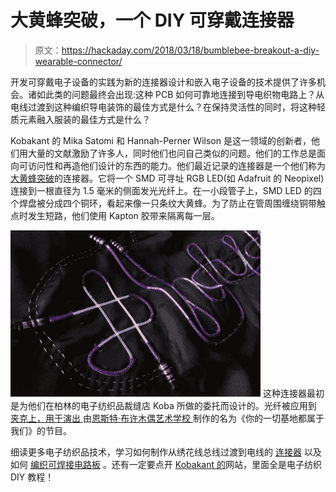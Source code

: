 # 大黄蜂突破，一个 DIY 可穿戴连接器

> 原文：<https://hackaday.com/2018/03/18/bumblebee-breakout-a-diy-wearable-connector/>

开发可穿戴电子设备的实践为新的连接器设计和嵌入电子设备的技术提供了许多机会。诸如此类的问题最终会出现:这种 PCB 如何可靠地连接到导电织物电路上？从电线过渡到这种编织导电装饰的最佳方式是什么？在保持灵活性的同时，将这种轻质元素融入服装的最佳方式是什么？

Kobakant 的 Mika Satomi 和 Hannah-Perner Wilson 是这一领域的创新者，他们用大量的文献激励了许多人，同时他们也问自己类似的问题。他们的工作总是面向可访问性和再造他们设计的东西的能力。他们最近记录的连接器是一个他们称为[大黄蜂突破](http://www.kobakant.at/DIY/?p=7166)的连接器。它将一个 SMD 可寻址 RGB LED(如 Adafruit 的 Neopixel)连接到一根直径为 1.5 毫米的侧面发光光纤上。在一小段管子上，SMD LED 的四个焊盘被分成四个铜环，看起来像一只条纹大黄蜂。为了防止在管周围缠绕铜带触点时发生短路，他们使用 Kapton 胶带来隔离每一层。

[![](img/6e33822ca48910dd4d726555bda79a36.png)](https://hackaday.com/wp-content/uploads/2018/03/bb_jacket_800.jpg) 这种连接器最初是为他们在柏林的电子纺织品裁缝店 Koba 所做的委托而设计的。光纤被应用到 [ 夹克上，用于演出 ](http://www.kobakant.at/KOBA/all-your-base-costumes/) 由[恩斯特·布许木偶艺术学校 ](https://www.hfs-berlin.de/spiel-und-objekt/) 制作的名为《你的一切基地都属于我们》的节目。

细读更多电子纺织品技术，学习如何制作从绣花线总线过渡到电线的 [连接器](https://hackaday.com/2017/11/16/get-you-an-e-textiles-sensor-that-can-do-both/) 以及如何 [编织可焊接电路板](https://hackaday.com/2014/06/19/knitted-circuit-board-lends-flexibility-to-e-textiles/) 。还有一定要点开 [Kobakant 的](http://www.kobakant.at/DIY/)网站，里面全是电子纺织 DIY 教程！